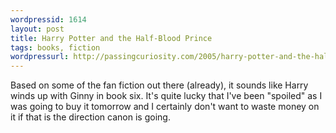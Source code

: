 ```yaml
---
wordpressid: 1614
layout: post
title: Harry Potter and the Half-Blood Prince
tags: books, fiction
wordpressurl: http://passingcuriosity.com/2005/harry-potter-and-the-half-blood-prince/
---
```


Based on some of the fan fiction out there (already), it sounds like Harry
winds up with Ginny in book six. It's quite lucky that I've been "spoiled" as I
was going to buy it tomorrow and I certainly don't want to waste money on it if
that is the direction canon is going.
